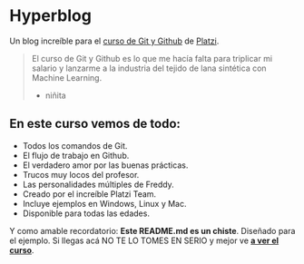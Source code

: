 # Hyperblog
Un blog increíble para el [curso de Git y Github](http://https://platzi.com/cursos/git-github/ "curso de Git y Github") de [Platzi](http://platzi.com "Platzi").
>El curso de Git y Github es lo que me hacía falta para triplicar mi salario y lanzarme a la industria del tejido de lana sintética con Machine Learning.
> - niñita

## En este curso vemos de todo:

* Todos los comandos de Git.
* El flujo de trabajo en Github.
* El verdadero amor por las buenas prácticas.
* Trucos muy locos del profesor.
* Las personalidades múltiples de Freddy.
* Creado por el increíble Platzi Team.
* Incluye ejemplos en Windows, Linux y Mac.
* Disponible para todas las edades.

Y como amable recordatorio: **Este README.md es un chiste**. Diseñado para el ejemplo. Si llegas acá NO TE LO TOMES EN SERIO y mejor ve [**a ver el curso**](http://http://https://platzi.com/cursos/git-github/ "a ver el curso").
